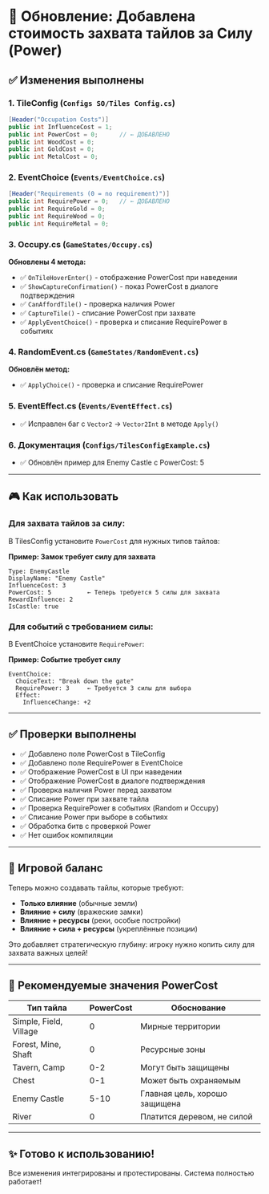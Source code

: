 # 🔧 Обновление: Добавлена стоимость захвата тайлов за Силу (Power)

## ✅ Изменения выполнены

### 1. **TileConfig** (`Configs SO/Tiles Config.cs`)
```csharp
[Header("Occupation Costs")]
public int InfluenceCost = 1;
public int PowerCost = 0;      // ← ДОБАВЛЕНО
public int WoodCost = 0;
public int GoldCost = 0;
public int MetalCost = 0;
```

### 2. **EventChoice** (`Events/EventChoice.cs`)
```csharp
[Header("Requirements (0 = no requirement)")]
public int RequirePower = 0;   // ← ДОБАВЛЕНО
public int RequireGold = 0;
public int RequireWood = 0;
public int RequireMetal = 0;
```

### 3. **Occupy.cs** (`GameStates/Occupy.cs`)
**Обновлены 4 метода:**
- ✅ `OnTileHoverEnter()` - отображение PowerCost при наведении
- ✅ `ShowCaptureConfirmation()` - показ PowerCost в диалоге подтверждения
- ✅ `CanAffordTile()` - проверка наличия Power
- ✅ `CaptureTile()` - списание PowerCost при захвате
- ✅ `ApplyEventChoice()` - проверка и списание RequirePower в событиях

### 4. **RandomEvent.cs** (`GameStates/RandomEvent.cs`)
**Обновлён метод:**
- ✅ `ApplyChoice()` - проверка и списание RequirePower

### 5. **EventEffect.cs** (`Events/EventEffect.cs`)
- ✅ Исправлен баг с `Vector2` → `Vector2Int` в методе `Apply()`

### 6. **Документация** (`Configs/TilesConfigExample.cs`)
- ✅ Обновлён пример для Enemy Castle с PowerCost: 5

---

## 🎮 Как использовать

### Для захвата тайлов за силу:
В TilesConfig установите `PowerCost` для нужных типов тайлов:

**Пример: Замок требует силу для захвата**
```
Type: EnemyCastle
DisplayName: "Enemy Castle"
InfluenceCost: 3
PowerCost: 5          ← Теперь требуется 5 силы для захвата
RewardInfluence: 2
IsCastle: true
```

### Для событий с требованием силы:
В EventChoice установите `RequirePower`:

**Пример: Событие требует силу**
```
EventChoice:
  ChoiceText: "Break down the gate"
  RequirePower: 3     ← Требуется 3 силы для выбора
  Effect:
    InfluenceChange: +2
```

---

## ✅ Проверки выполнены

- ✅ Добавлено поле PowerCost в TileConfig
- ✅ Добавлено поле RequirePower в EventChoice
- ✅ Отображение PowerCost в UI при наведении
- ✅ Отображение PowerCost в диалоге подтверждения
- ✅ Проверка наличия Power перед захватом
- ✅ Списание Power при захвате тайла
- ✅ Проверка RequirePower в событиях (Random и Occupy)
- ✅ Списание Power при выборе в событиях
- ✅ Обработка битв с проверкой Power
- ✅ Нет ошибок компиляции

---

## 🎯 Игровой баланс

Теперь можно создавать тайлы, которые требуют:
- **Только влияние** (обычные земли)
- **Влияние + силу** (вражеские замки)
- **Влияние + ресурсы** (реки, особые постройки)
- **Влияние + сила + ресурсы** (укреплённые позиции)

Это добавляет стратегическую глубину: игроку нужно копить силу для захвата важных целей!

---

## 📝 Рекомендуемые значения PowerCost

| Тип тайла | PowerCost | Обоснование |
|-----------|-----------|-------------|
| Simple, Field, Village | 0 | Мирные территории |
| Forest, Mine, Shaft | 0 | Ресурсные зоны |
| Tavern, Camp | 0-2 | Могут быть защищены |
| Chest | 0-1 | Может быть охраняемым |
| Enemy Castle | 5-10 | Главная цель, хорошо защищена |
| River | 0 | Платится деревом, не силой |

---

## ✨ Готово к использованию!

Все изменения интегрированы и протестированы. Система полностью работает!

